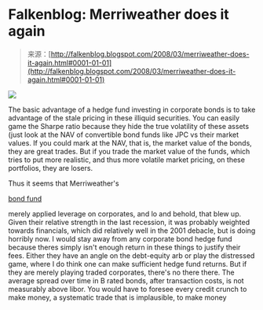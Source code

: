 <!--yml
category: 未分类
date: 2024-05-12 23:25:05
-->

# Falkenblog: Merriweather does it again

> 来源：[http://falkenblog.blogspot.com/2008/03/merriweather-does-it-again.html#0001-01-01](http://falkenblog.blogspot.com/2008/03/merriweather-does-it-again.html#0001-01-01)

[![](img/e923448a3202559890698a7d33d9173e.png)](https://blogger.googleusercontent.com/img/b/R29vZ2xl/AVvXsEieZW9gACRVuSyZCafeinyBRRP2R21vWqaeXOHqAzXivtlGB3ibWo5nEwImAj5RLqUDBUuEU9LmbO30u1GT-DsFTqyASbuByscCzZxoKrG-6b4ChmDEtC9q0xVSrQ9AAvmnGP4-6g/s1600-h/merri.gif)

The basic advantage of a hedge fund investing in corporate bonds is to take advantage of the stale pricing in these illiquid securities. You can easily game the Sharpe ratio because they hide the true volatility of these assets (just look at the NAV of convertible bond funds like JPC vs their market values. If you could mark at the NAV, that is, the market value of the bonds, they are great trades. But if you trade the market value of the funds, which tries to put more realistic, and thus more volatile market pricing, on these portfolios, they are losers.

Thus it seems that Merriweather's

[bond fund](http://online.wsj.com/article/SB120658664128767911.html?mod=hps_us_whats_news)

merely applied leverage on corporates, and lo and behold, that blew up. Given their relative strength in the last recession, it was probably weighted towards financials, which did relatively well in the 2001 debacle, but is doing horribly now. I would stay away from any corporate bond hedge fund because theres simply isn't enough return in these things to justify their fees. Either they have an angle on the debt-equity arb or play the distressed game, where I do think one can make sufficient hedge fund returns. But if they are merely playing traded corporates, there's no there there. The average spread over time in B rated bonds, after transaction costs, is not measurably above libor. You would have to foresee every credit crunch to make money, a systematic trade that is implausible, to make money
